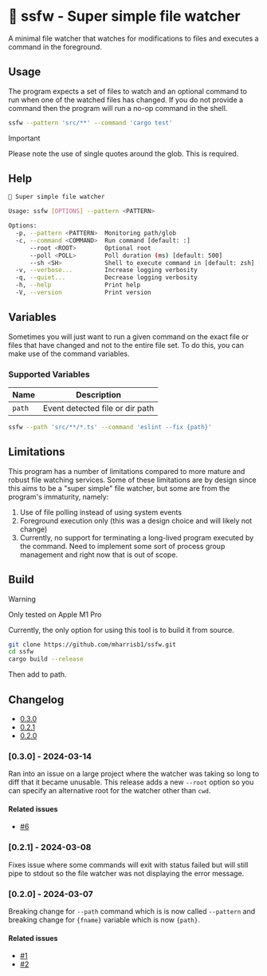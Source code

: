 # 🪬 ssfw - Super simple file watcher

A minimal file watcher that watches for modifications to files and executes a command in the foreground.

## Usage

The program expects a set of files to watch and an optional command to run when one
of the watched files has changed. If you do not provide a command then the program will
run a no-op command in the shell.

```bash
ssfw --pattern 'src/**' --command 'cargo test'
```

> [!IMPORTANT]
> Please note the use of single quotes around the glob. This is required.

## Help

```bash
🪬 Super simple file watcher

Usage: ssfw [OPTIONS] --pattern <PATTERN>

Options:
  -p, --pattern <PATTERN>  Monitoring path/glob
  -c, --command <COMMAND>  Run command [default: :]
      --root <ROOT>        Optional root
      --poll <POLL>        Poll duration (ms) [default: 500]
      --sh <SH>            Shell to execute command in [default: zsh] [possible values: zsh, bash]
  -v, --verbose...         Increase logging verbosity
  -q, --quiet...           Decrease logging verbosity
  -h, --help               Print help
  -V, --version            Print version
```

## Variables

Sometimes you will just want to run a given command on the exact file or files that have changed
and not to the entire file set. To do this, you can make use of the command variables.

### Supported Variables

| Name   | Description                     |
| ------ | ------------------------------- |
| `path` | Event detected file or dir path |

```bash
ssfw --path 'src/**/*.ts' --command 'eslint --fix {path}'
```

## Limitations

This program has a number of limitations compared to more mature and robust file watching services.
Some of these limitations are by design since this aims to be a "super simple" file watcher,
but some are from the program's immaturity, namely:

1. Use of file polling instead of using system events
2. Foreground execution only (this was a design choice and will likely not change)
3. Currently, no support for terminating a long-lived program executed by the command. Need to implement some sort of process group management and right now that is out of scope.

## Build

> [!WARNING]
> Only tested on Apple M1 Pro

Currently, the only option for using this tool is to build it from source.

```bash
git clone https://github.com/mharrisb1/ssfw.git
cd ssfw
cargo build --release
```

Then add to path.

## Changelog

- [0.3.0](#030-2024-03-14)
- [0.2.1](#021-2024-03-08)
- [0.2.0](#020-2024-03-07)

### [0.3.0] - 2024-03-14

Ran into an issue on a large project where the watcher was taking so long to diff that it became unusable. This release adds a new `--root` option
so you can specify an alternative root for the watcher other than `cwd`.

#### Related issues

- [#6](https://github.com/mharrisb1/ssfw/issues/6)

### [0.2.1] - 2024-03-08

Fixes issue where some commands will exit with status failed but will still pipe to stdout so the file watcher was not displaying the error message.

### [0.2.0] - 2024-03-07

Breaking change for `--path` command which is is now called `--pattern` and breaking change for `{fname}` variable which is now `{path}`.

#### Related issues

- [#1](https://github.com/mharrisb1/ssfw/issues/1)
- [#2](https://github.com/mharrisb1/ssfw/issues/2)
